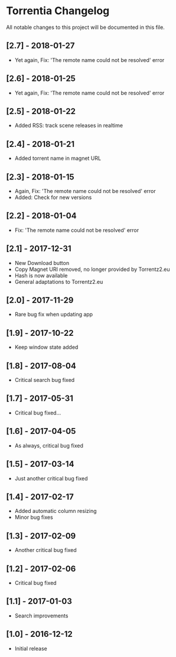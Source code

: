 # Torrentia Changelog

All notable changes to this project will be documented in this file.

## [2.7] - 2018-01-27
- Yet again, Fix: 'The remote name could not be resolved' error

## [2.6] - 2018-01-25
- Yet again, Fix: 'The remote name could not be resolved' error

## [2.5] - 2018-01-22
- Added RSS: track scene releases in realtime

## [2.4] - 2018-01-21
- Added torrent name in magnet URL

## [2.3] - 2018-01-15
- Again, Fix: 'The remote name could not be resolved' error
- Added: Check for new versions

## [2.2] - 2018-01-04
- Fix: 'The remote name could not be resolved' error

## [2.1] - 2017-12-31
- New Download button
- Copy Magnet URI removed, no longer provided by Torrentz2.eu
- Hash is now available
- General adaptations to Torrentz2.eu

## [2.0] - 2017-11-29
- Rare bug fix when updating app

## [1.9] - 2017-10-22
- Keep window state added

## [1.8] - 2017-08-04
- Critical search bug fixed

## [1.7] - 2017-05-31
- Critical bug fixed...

## [1.6] - 2017-04-05
- As always, critical bug fixed

## [1.5] - 2017-03-14
- Just another critical bug fixed

## [1.4] - 2017-02-17
- Added automatic column resizing
- Minor bug fixes

## [1.3] - 2017-02-09
- Another critical bug fixed

## [1.2] - 2017-02-06
- Critical bug fixed

## [1.1] - 2017-01-03
- Search improvements

## [1.0] - 2016-12-12
- Initial release